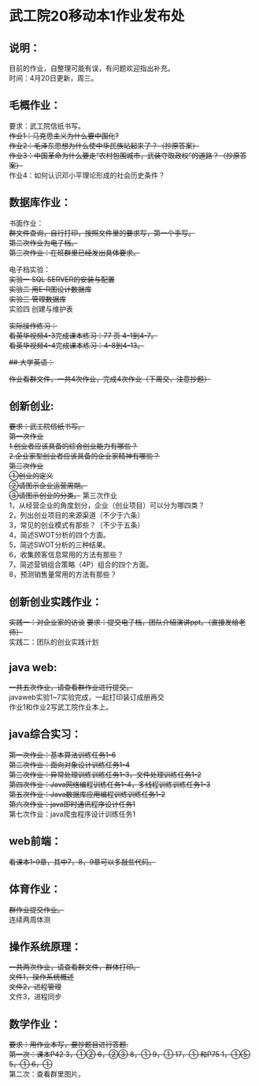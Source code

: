 # 武工院20移动本1作业发布处
## 说明：

目前的作业，自整理可能有误，有问题欢迎指出补充。   
时间：4月20日更新，周三。    

## 毛概作业：    

要求：武工院信纸书写。  
~~作业1：马克思主义为什么要中国化?~~   
~~作业2：毛泽东思想为什么使中华民族站起来了？（抄原答案）~~    
~~作业3：中国革命为什么要走“农村包围城市，武装夺取政权”的道路？（抄原答案）~~     
作业4：如何认识邓小平理论形成的社会历史条件？    
    
## 数据库作业：   

书面作业：   
~~群文件查询，自行打印，按照文件里的要求写，第一个手写。~~    
~~第二次作业为电子档。~~      
~~第三次作业：在班群里已经发出具体要求。~~

电子档实验：   
~~实验一 SQL SERVER的安装与配置~~   
~~实验二 用E-R图设计数据库~~   
~~实验三 管理数据库~~     
实验四 创建与维护表    

~~实际操作练习：~~  
~~看英华视频4-3完成课本练习：77 页 4-1到4-7。~~   
~~看英华视频4-4完成课本练习：4-8到4-13。~~    


~~## 大学英语：~~    

~~作业看群文件，一共4次作业，完成4次作业（下周交，注意抄题）~~    

     
## 创新创业:

~~要求：武工院信纸书写。~~  
~~第一次作业~~  
~~1.创业者应该具备的综合创业能力有哪些？~~  
~~2.企业家型创业者应该具备的企业家精神有哪些？~~  
~~第二次作业~~  
~~①创业的定义~~  
~~②请图示企业运营周期。~~  
~~③请图示创业的分类。~~
第三次作业  
1，从经营企业的角度划分，企业（创业项目）可以分为哪四类？    
2，列出创业项目的来源渠道（不少于六条）      
3，常见的创业模式有那些？（不少于五条）      
4，简述SWOT分析的四个方面。       
5，简述SWOT分析的三种结果。      
6，收集顾客信息常用的方法有那些？     
7，简述营销组合策略（4P）组合的四个方面。     
8，预测销售量常用的方法有那些？     

## 创新创业实践作业：  
~~实践一：对企业家的访谈~~
~~要求：提交电子档，团队介绍演讲ppt。（直接发给老师）~~   
实践二：团队的创业实践计划     
     
## java web:    

~~一共五次作业，请查看群作业进行提交。~~  
javaweb实验1~7实验完成，一起打印装订成册再交    
作业1和作业2写武工院作业本上。    


## java综合实习：   

~~第一次作业：基本算法训练任务1-6~~  
~~第二次作业：面向对象设计训练任务1-4~~  
~~第三次作业：异常处理训练训练任务1-3，文件处理训练任务1-2~~  
~~第四次作业：Java网络编程训练任务1-4，多线程训练训练任务1-3~~   
~~第五次作业：Java数据库应用编程训练训练任务1-2~~    
~~第六次作业：java即时通讯程序设计任务1~~     
第七次作业：java爬虫程序设计训练任务1

## web前端：   
~~看课本1-9章，其中7，8，9章可以多敲些代码。~~   


## 体育作业：    

~~群作业提交作业。~~   
连续两周体测      
   
    
## 操作系统原理：     
~~一共两次作业，请查看群文件，群体打印。~~   
~~文件1，操作系统概述~~   
~~文件2，进程管理~~   
文件3，进程同步

## 数学作业：      
~~要求：用作业本写，要抄题目进行答题.~~   
~~第一次：课本P42	3，①②  6，②③  8，①  9，① 17，① 和P75 1，①⑤ 5，① 6，①~~    
第二次：查看群里图片。     


